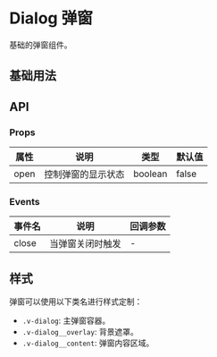 # Dialog 弹窗

基础的弹窗组件。

## 基础用法

<demo vue="ui/dialog/basic.vue" />

## API

### Props

| 属性 | 说明               | 类型    | 默认值 |
| ---- | ------------------ | ------- | ------ |
| open | 控制弹窗的显示状态 | boolean | false  |

### Events

| 事件名 | 说明             | 回调参数 |
| ------ | ---------------- | -------- |
| close  | 当弹窗关闭时触发 | -        |

## 样式

弹窗可以使用以下类名进行样式定制：

- `.v-dialog`: 主弹窗容器。
- `.v-dialog__overlay`: 背景遮罩。
- `.v-dialog__content`: 弹窗内容区域。
